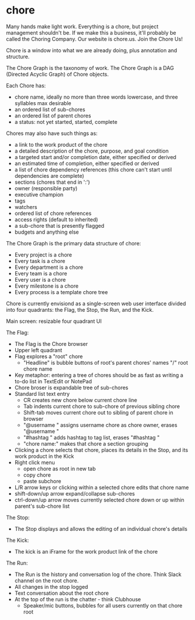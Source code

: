 # chore
Many hands make light work.
Everything is a chore, but project management shouldn't be.
If we make this a business, it'll probably be called the Choring Company.
Our website is chore.us.
Join the Chore Us!

Chore is a window into what we are already doing, plus annotation and structure.

The Chore Graph is the taxonomy of work. The Chore Graph is a DAG (Directed Acyclic Graph) of Chore objects.

Each Chore has:
  - chore name, ideally no more than three words lowercase, and three syllables max desirable
  - an ordered list of sub-chores
  - an ordered list of parent chores
  - a status: not yet started, started, complete

 Chores may also have such things as:
  - a link to the work product of the chore
  - a detailed description of the chore, purpose, and goal condition
  - a targeted start and/or completion date, either specified or derived
  - an estimated time of completion, either specified or derived
  - a list of chore dependency references (this chore can't start until dependencies are complete)
  - sections (chores that end in ':')
  - owner (responsible party)
  - executive champion
  - tags
  - watchers
  - ordered list of chore references
  - access rights (default to inherited)
  - a sub-chore that is presently flagged
  - budgets and anything else

The Chore Graph is the primary data structure of chore:
  - Every project is a chore
  - Every task is a chore
  - Every department is a chore
  - Every team is a chore
  - Every user is a chore
  - Every milestone is a chore
  - Every process is a template chore tree

Chore is currently envisiond as a single-screen web user interface divided into four quadrants: the Flag, the Stop, the Run, and the Kick.

Main screen: resizable four quadrant UI

The Flag:
  - The Flag is the Chore browser
  - Upper left quadrant
  - Flag explores a "root" chore
      - "Headline" is bubble buttons of root's parent chores' names "/" root chore name 
  - Key metaphor: entering a tree of chores should be as fast as writing a to-do list in TextEdit or NotePad
  - Chore broser is expandable tree of sub-chores
  - Standard list text entry
      - CR creates new chore below current chore line
      - Tab indents current chore to sub-chore of previous sibling chore
      - Shift-tab moves current chore out to sibling of parent chore in browser
      - "@username " assigns username chore as chore owner, erases "@username "
      - "#hashtag " adds hashtag to tag list, erases "#hashtag "
      - "chore name:" makes that chore a section grouping
  - Clicking a chore selects that chore, places its details in the Stop, and its work product in the Kick
  - Right click menu
      - open chore as root in new tab
      - copy chore
      - paste subchore
  - L/R arrow keys or clicking within a selected chore edits that chore name
  - shift-down/up arrow expand/collapse sub-chores
  - ctrl-down/up arrow moves currently selected chore down or up within parent's sub-chore list

The Stop:
  - The Stop displays and allows the editing of an individual chore's details

The Kick:
  - The kick is an iFrame for the work product link of the chore

The Run:
  - The Run is the history and conversation log of the chore. Think Slack channel on the root chore.
  - All changes in the stop logged
  - Text conversation about the root chore
  - At the top of the run is the chatter - think Clubhouse
      - Speaker/mic buttons, bubbles for all users currently on that chore root
  
